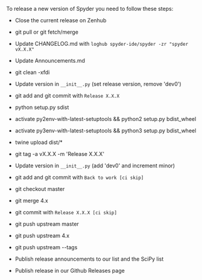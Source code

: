 To release a new version of Spyder you need to follow these steps:

* Close the current release on Zenhub

* git pull or git fetch/merge

* Update CHANGELOG.md with `loghub spyder-ide/spyder -zr "spyder vX.X.X"`

* Update Announcements.md

* git clean -xfdi

* Update version in `__init__.py` (set release version, remove 'dev0')

* git add and git commit with `Release X.X.X`

* python setup.py sdist

* activate py2env-with-latest-setuptools && python2 setup.py bdist_wheel

* activate py3env-with-latest-setuptools && python3 setup.py bdist_wheel

* twine upload dist/*

* git tag -a vX.X.X -m 'Release X.X.X'

* Update version in `__init__.py` (add 'dev0' and increment minor)

* git add and git commit with `Back to work [ci skip]`

* git checkout master

* git merge 4.x

* git commit with `Release X.X.X [ci skip]`

* git push upstream master

* git push upstream 4.x

* git push upstream --tags

* Publish release announcements to our list and the SciPy list

* Publish release in our Github Releases page
